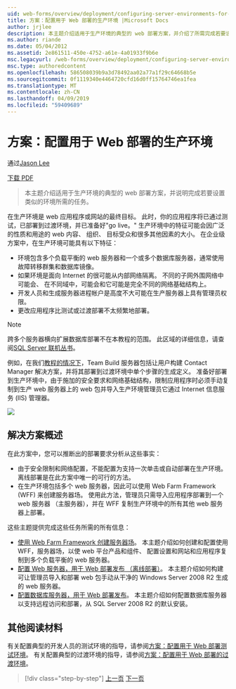 ```yaml
---
uid: web-forms/overview/deployment/configuring-server-environments-for-web-deployment/scenario-configuring-a-production-environment-for-web-deployment
title: 方案：配置用于 Web 部署的生产环境 |Microsoft Docs
author: jrjlee
description: 本主题介绍适用于生产环境的典型的 web 部署方案，并介绍了所需完成若要设置类似的任务...
ms.author: riande
ms.date: 05/04/2012
ms.assetid: 2e861511-450e-4752-a61e-4a01933f9b6e
msc.legacyurl: /web-forms/overview/deployment/configuring-server-environments-for-web-deployment/scenario-configuring-a-production-environment-for-web-deployment
msc.type: authoredcontent
ms.openlocfilehash: 586508039b9a3d78492aa02a77a1f29c64668b5e
ms.sourcegitcommit: 0f1119340e4464720cfd16d0ff15764746ea1fea
ms.translationtype: MT
ms.contentlocale: zh-CN
ms.lasthandoff: 04/09/2019
ms.locfileid: "59409689"
---
```

# <a name="scenario-configuring-a-production-environment-for-web-deployment"></a>方案：配置用于 Web 部署的生产环境

通过[Jason Lee](https://github.com/jrjlee)

[下载 PDF](https://msdnshared.blob.core.windows.net/media/MSDNBlogsFS/prod.evol.blogs.msdn.com/CommunityServer.Blogs.Components.WeblogFiles/00/00/00/63/56/8130.DeployingWebAppsInEnterpriseScenarios.pdf)

> 本主题介绍适用于生产环境的典型的 web 部署方案，并说明完成若要设置类似的环境所需的任务。


在生产环境是 web 应用程序或网站的最终目标。 此时，你的应用程序将已通过测试，已部署到过渡环境，并已准备好"go live。" 生产环境中的特征可能会因广泛的性质和用途的 web 内容、 组织、 目标受众和很多其他因素的大小。 在企业级方案中，在生产环境可能具有以下特征：

- 环境包含多个负载平衡的 web 服务器和一个或多个数据库服务器，通常使用故障转移群集和数据库镜像。
- 如果环境是面向 Internet 的很可能从内部网络隔离。 不同的子网外围网络中可能会、 在不同域中，可能会和它可能是完全不同的网络基础结构上。
- 开发人员和生成服务器进程帐户是高度不大可能在生产服务器上具有管理员权限。
- 更改应用程序比测试或过渡部署不太频繁地部署。

> [!NOTE]
> 跨多个服务器横向扩展数据库部署不在本教程的范围。 此区域的详细信息，请查阅[SQL Server 联机丛书](https://technet.microsoft.com/library/ms130214.aspx)。


例如，在我们[教程的情况下](../deploying-web-applications-in-enterprise-scenarios/enterprise-web-deployment-scenario-overview.md)，Team Build 服务器包括让用户构建 Contact Manager 解决方案，并将其部署到过渡环境中单个步骤的生成定义。 准备好部署到生产环境中，由于施加的安全要求和网络基础结构，限制应用程序时必须手动复制到生产 web 服务器上的 web 包并导入生产环境管理员它通过 Internet 信息服务 (IIS) 管理器。

![](scenario-configuring-a-production-environment-for-web-deployment/_static/image1.png)

## <a name="solution-overview"></a>解决方案概述

在此方案中，您可以推断出的部署要求分析从这些事实：

- 由于安全限制和网络配置，不能配置为支持一次单击或自动部署在生产环境。 离线部署是在此方案中唯一的可行的方法。
- 在生产环境包括多个 web 服务器，因此可以使用 Web Farm Framework (WFF) 来创建服务器场。 使用此方法，管理员只需导入应用程序部署到一个 web 服务器 （主服务器），并在 WFF 复制生产环境中的所有其他 web 服务器上部署。

这些主题提供完成这些任务所需的所有信息：

- [使用 Web Farm Framework 创建服务器场](configuring-a-database-server-for-web-deploy-publishing.md)。 本主题介绍如何创建和配置使用 WFF，服务器场，以使 web 平台产品和组件、 配置设置和网站和应用程序复制到多个负载平衡的 web 服务器。
- [配置 Web 服务器，用于 Web 部署发布 （离线部署）](configuring-a-web-server-for-web-deploy-publishing-offline-deployment.md)。 本主题介绍如何构建可让管理员导入和部署 web 包手动从干净的 Windows Server 2008 R2 生成的 web 服务器。
- [配置数据库服务器，用于 Web 部署发布](configuring-a-database-server-for-web-deploy-publishing.md)。 本主题介绍如何配置数据库服务器以支持远程访问和部署，从 SQL Server 2008 R2 的默认安装。

## <a name="further-reading"></a>其他阅读材料

有关配置典型的开发人员的测试环境的指导，请参阅[方案：配置用于 Web 部署测试环境](scenario-configuring-a-test-environment-for-web-deployment.md)。 有关配置典型的过渡环境的指导，请参阅[方案：配置用于 Web 部署的过渡环境](scenario-configuring-a-staging-environment-for-web-deployment.md)。

> [!div class="step-by-step"]
> [上一页](scenario-configuring-a-staging-environment-for-web-deployment.md)
> [下一页](configuring-a-web-server-for-web-deploy-publishing-remote-agent.md)
